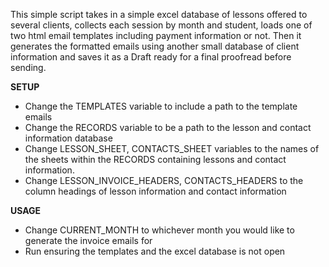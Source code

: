This simple script takes in a simple excel database of lessons offered to several clients, collects each session by month and student, loads one of two html email templates including payment information or not. Then it generates the formatted emails using another small database of client information and saves it as a Draft ready for a final proofread before sending. 

**SETUP** 
- Change the TEMPLATES variable to include a path to the template emails
- Change the RECORDS variable to be a path to the lesson and contact information database
- Change LESSON_SHEET, CONTACTS_SHEET variables to the names of the sheets within the RECORDS containing lessons and contact information. 
- Change LESSON_INVOICE_HEADERS, CONTACTS_HEADERS to the column headings of lesson information and contact information


**USAGE**
- Change CURRENT_MONTH to whichever month you would like to generate the invoice emails for
- Run ensuring the templates and the excel database is not open